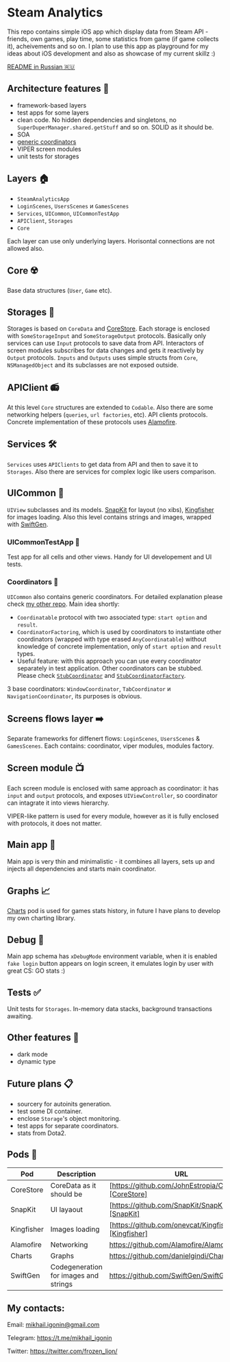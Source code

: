 # Steam Analytics
This repo contains simple iOS app which display data from Steam API - friends, own games, play time, some statistics from game (if game collects it), acheivements and so on.
I plan to use this app as playground for my ideas about iOS development and also as showcase of my current skillz :)

[README in Russian 🇷🇺](https://github.com/migonin/SteamAnalytics/blob/master/README_ru.md)

## Architecture features 🌉
- framework-based layers
- test apps for some layers
- clean code. No hidden dependencies and singletons, no `SuperDuperManager.shared.getStuff` and so on. SOLID as it should be.
- SOA
- [generic coordinators](https://github.com/migonin/AnyCoordinatable)
- VIPER screen modules
- unit tests for storages

## Layers 🏠
- `SteamAnalyticsApp`
- `LoginScenes`, `UsersScenes` и `GamesScenes`
- `Services`, `UICommon`, `UICommonTestApp`
- `APIClient`, `Storages`
- `Core`

Each layer can use only underlying layers. Horisontal connections are not allowed also.

## Core ☢️
Base data structures (`User`, `Game` etc).

## Storages 💾
Storages is based on `CoreData` and [CoreStore][CoreStore]. 
Each storage is enclosed with `SomeStorageInput` and `SomeStorageOutput` protocols. Basically only services can use `Input` protocols to save data from API. Interactors of screen modules subscribes for data changes and gets it reactively by `Output` protocols. `Inputs` and `Outputs` uses simple structs from `Core`, `NSManagedObject` and its subclasses are not exposed outside.

## APIClient 📻
At this level `Core` structures are extended to `Codable`. Also there are some networking helpers (`queries`, `url factories`, etc). API clients protocols. Concrete implementation of these protocols uses [Alamofire].

## Services 🛠
`Services` uses `APIClients` to get data from API and then to save it to `Storages`. Also there are services for complex logic like users comparison.

## UICommon 🧩
`UIView` subclasses and its models. [SnapKit] for layout (no xibs), [Kingfisher] for images loading. Also this level contains strings and images, wrapped with [SwiftGen].

### UICommonTestApp 🧪
Test app for all cells and other views. Handy for UI developement and UI tests.

### Coordinators 🔀
`UICommon` also contains generic coordinators. For detailed explanation please check [my other repo](https://github.com/migonin/AnyCoordinatable). Main idea shortly:
- `Coordinatable` protocol with two associated type: `start option` and `result`. 
- `CoordinatorFactoring`, which is used by coordinators to instantiate other coordinators (wrapped with type erased `AnyCoordinatable`) without knowledge of concrete implementation, only of `start option` and `result` types.
- Useful feature: with this approach you can use every coordinator separately in test application. Other coordinators can be stubbed. Please check [`StubCoordinator`](https://github.com/migonin/SteamAnalytics/blob/master/UICommon/Main/Coordinators/Abstractions/StubCoordinators/StubCoordinator.swift) and [`StubCoordinatorFactory`](https://github.com/migonin/SteamAnalytics/blob/master/UICommon/Main/Coordinators/Abstractions/StubCoordinators/StubCoordinatorFactory.swift).

3 base coordinators: `WindowCoordinator`, `TabCoordinator` и `NavigationCoordinator`, its purposes is obvious.

## Screens flows layer ➡️
Separate frameworks for diffenert flows: `LoginScenes`, `UsersScenes` & `GamesScenes`. Each contains: coordinator, viper modules, modules factory.

## Screen module 📺
Each screen module is enclosed with same approach as coordinator: it has `input` and `output` protocols, and exposes `UIViewController`, so coordinator can intagrate it into views hierarchy. 

VIPER-like pattern is used for every module, however as it is fully enclosed with protocols, it does not matter.

## Main app 📱
Main app is very thin and minimalistic - it combines all layers, sets up and injects all dependencies and starts main coordinator.  

## Graphs 📈
[Charts] pod is used for games stats history, in future I have plans to develop my own charting library.

## Debug 🔧
Main app schema has `xDebugMode` environment variable, when it is enabled  `fake login` button appears on login screen, it emulates login by user with great CS: GO stats :)

## Tests ✅
Unit tests for `Storages`. In-memory data stacks, background transactions awaiting.

## Other features 🎅
- dark mode
- dynamic type

## Future plans 📋
- sourcery for autoinits generation.
- test some DI container.
- enclose `Storage`'s object monitoring.
- test apps for separate coordinators.
- stats from Dota2.

## Pods 🥜

| Pod | Description | URL |
| ------ | ------ | ------ |
| CoreStore | CoreData as it should be | [https://github.com/JohnEstropia/CoreStore][CoreStore] |
| SnapKit | UI layaout | [https://github.com/SnapKit/SnapKit][SnapKit] |
| Kingfisher | Images loading | [https://github.com/onevcat/Kingfisher][Kingfisher] |
| Alamofire | Networking | https://github.com/Alamofire/Alamofire |
| Charts | Graphs | https://github.com/danielgindi/Charts |
| SwiftGen | Codegeneration for images and strings | https://github.com/SwiftGen/SwiftGen |

## My contacts:
Email: mikhail.igonin@gmail.com

Telegram: https://t.me/mikhail_igonin

Twitter: https://twitter.com/frozen_lion/

   [Alamofire]: <https://github.com/Alamofire/Alamofire>
   [CoreStore]: <https://github.com/JohnEstropia/CoreStore>
   [SnapKit]: <https://github.com/SnapKit/SnapKit>
   [Kingfisher]: <https://github.com/onevcat/Kingfisher>
   [Charts]: <https://github.com/danielgindi/Charts>
   [SwiftGen]: <https://github.com/SwiftGen/SwiftGen>
